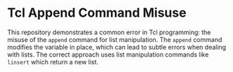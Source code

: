 # Tcl Append Command Misuse

This repository demonstrates a common error in Tcl programming: the misuse of the `append` command for list manipulation. The `append` command modifies the variable in place, which can lead to subtle errors when dealing with lists. The correct approach uses list manipulation commands like `linsert` which return a new list.